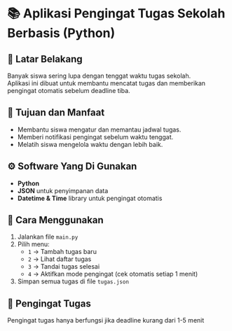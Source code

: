 # 📚 Aplikasi Pengingat Tugas Sekolah Berbasis (Python)

## 🧠 Latar Belakang
Banyak siswa sering lupa dengan tenggat waktu tugas sekolah.  
Aplikasi ini dibuat untuk membantu mencatat tugas dan memberikan pengingat otomatis sebelum deadline tiba.

## 🎯 Tujuan dan Manfaat
- Membantu siswa mengatur dan memantau jadwal tugas.
- Memberi notifikasi pengingat sebelum waktu tenggat.
- Melatih siswa mengelola waktu dengan lebih baik.

## ⚙️ Software Yang Di Gunakan
- **Python**
- **JSON** untuk penyimpanan data
- **Datetime & Time** library untuk pengingat otomatis

## 🚀 Cara Menggunakan
1. Jalankan file `main.py`
2. Pilih menu:
   - `1` → Tambah tugas baru
   - `2` → Lihat daftar tugas
   - `3` → Tandai tugas selesai
   - `4` → Aktifkan mode pengingat (cek otomatis setiap 1 menit)
3. Simpan semua tugas di file `tugas.json`

## 🔔 Pengingat Tugas
Pengingat tugas hanya berfungsi jika deadline kurang dari 1-5 menit
